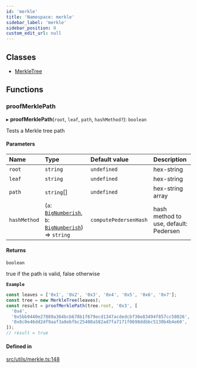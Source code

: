 ```yaml
---
id: 'merkle'
title: 'Namespace: merkle'
sidebar_label: 'merkle'
sidebar_position: 0
custom_edit_url: null
---
```


## Classes

- [MerkleTree](../classes/merkle.MerkleTree.md)

## Functions

### proofMerklePath

▸ **proofMerklePath**(`root`, `leaf`, `path`, `hashMethod?`): `boolean`

Tests a Merkle tree path

#### Parameters

| Name         | Type                                                                                                     | Default value         | Description                           |
| :----------- | :------------------------------------------------------------------------------------------------------- | :-------------------- | :------------------------------------ |
| `root`       | `string`                                                                                                 | `undefined`           | hex-string                            |
| `leaf`       | `string`                                                                                                 | `undefined`           | hex-string                            |
| `path`       | `string`[]                                                                                               | `undefined`           | hex-string array                      |
| `hashMethod` | (`a`: [`BigNumberish`](types.md#bignumberish), `b`: [`BigNumberish`](types.md#bignumberish)) => `string` | `computePedersenHash` | hash method to use, default: Pedersen |

#### Returns

`boolean`

true if the path is valid, false otherwise

**`Example`**

```typescript
const leaves = ['0x1', '0x2', '0x3', '0x4', '0x5', '0x6', '0x7'];
const tree = new MerkleTree(leaves);
const result = proofMerklePath(tree.root, '0x3', [
  '0x4',
  '0x5bb9440e27889a364bcb678b1f679ecd1347acdedcbf36e83494f857cc58026',
  '0x8c0e46dd2df9aaf3a8ebfbc25408a582ad7fa7171f0698ddbbc5130b4b4e60',
]);
// result = true
```

#### Defined in

[src/utils/merkle.ts:148](https://github.com/starknet-io/starknet.js/blob/v6.24.1/src/utils/merkle.ts#L148)
